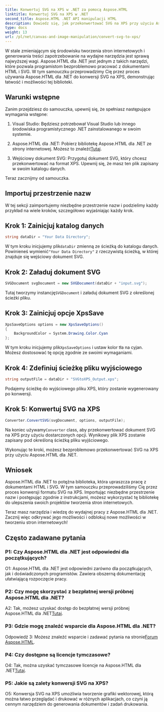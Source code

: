 ```yaml
---
title: Konwertuj SVG na XPS w .NET za pomocą Aspose.HTML
linktitle: Konwertuj SVG na XPS w .NET
second_title: Aspose.HTML .NET API manipulacji HTML
description: Dowiedz się, jak przekonwertować SVG na XPS przy użyciu Aspose.HTML dla .NET. Przyspiesz tworzenie stron internetowych dzięki tej potężnej bibliotece.
type: docs
weight: 13
url: /pl/net/canvas-and-image-manipulation/convert-svg-to-xps/
---
```


W stale zmieniającym się środowisku tworzenia stron internetowych i generowania treści zapotrzebowanie na wydajne narzędzia jest sprawą najwyższej wagi. Aspose.HTML dla .NET jest jednym z takich narzędzi, które pozwala programistom bezproblemowo pracować z dokumentami HTML i SVG. W tym samouczku przeprowadzimy Cię przez proces używania Aspose.HTML dla .NET do konwersji SVG na XPS, demonstrując łatwość i możliwości tej biblioteki.

## Warunki wstępne

Zanim przejdziesz do samouczka, upewnij się, że spełniasz następujące wymagania wstępne:

1. Visual Studio: Będziesz potrzebował Visual Studio lub innego środowiska programistycznego .NET zainstalowanego w swoim systemie.

2.  Aspose.HTML dla .NET: Pobierz bibliotekę Aspose.HTML dla .NET ze strony internetowej. Możesz to znaleźć[Tutaj](https://releases.aspose.com/html/net/).

3. Wejściowy dokument SVG: Przygotuj dokument SVG, który chcesz przekonwertować na format XPS. Upewnij się, że masz ten plik zapisany w swoim katalogu danych.

Teraz zacznijmy od samouczka.

## Importuj przestrzenie nazw

W tej sekcji zaimportujemy niezbędne przestrzenie nazw i podzielimy każdy przykład na wiele kroków, szczegółowo wyjaśniając każdy krok.

## Krok 1: Zainicjuj katalog danych

```csharp
string dataDir = "Your Data Directory";
```

 W tym kroku inicjujemy plik`dataDir` zmienną ze ścieżką do katalogu danych. Powinieneś wymienić`"Your Data Directory"` z rzeczywistą ścieżką, w której znajduje się wejściowy dokument SVG.

## Krok 2: Załaduj dokument SVG

```csharp
SVGDocument svgDocument = new SVGDocument(dataDir + "input.svg");
```

 Tutaj tworzymy instancję`SVGDocument` i załaduj dokument SVG z określonej ścieżki pliku.

## Krok 3: Zainicjuj opcje XpsSave

```csharp
XpsSaveOptions options = new XpsSaveOptions()
{
    BackgroundColor = System.Drawing.Color.Cyan
};
```

 W tym kroku inicjujemy plik`XpsSaveOptions` i ustaw kolor tła na cyjan. Możesz dostosować tę opcję zgodnie ze swoimi wymaganiami.

## Krok 4: Zdefiniuj ścieżkę pliku wyjściowego

```csharp
string outputFile = dataDir + "SVGtoXPS_Output.xps";
```

Podajemy ścieżkę do wyjściowego pliku XPS, który zostanie wygenerowany po konwersji.

## Krok 5: Konwertuj SVG na XPS

```csharp
Converter.ConvertSVG(svgDocument, options, outputFile);
```

 Na koniec używamy`Converter` class, aby przekonwertować dokument SVG na XPS przy użyciu dostarczonych opcji. Wynikowy plik XPS zostanie zapisany pod określoną ścieżką pliku wyjściowego.

Wykonując te kroki, możesz bezproblemowo przekonwertować SVG na XPS przy użyciu Aspose.HTML dla .NET.

## Wniosek

Aspose.HTML dla .NET to potężna biblioteka, która upraszcza pracę z dokumentami HTML i SVG. W tym samouczku przeprowadziliśmy Cię przez proces konwersji formatu SVG na XPS. Importując niezbędne przestrzenie nazw i postępując zgodnie z instrukcjami, możesz wykorzystać tę bibliotekę do ulepszenia swoich projektów tworzenia stron internetowych.

Teraz masz narzędzia i wiedzę do wydajnej pracy z Aspose.HTML dla .NET. Zacznij więc odkrywać jego możliwości i odblokuj nowe możliwości w tworzeniu stron internetowych!

## Często zadawane pytania

### P1: Czy Aspose.HTML dla .NET jest odpowiedni dla początkujących?

O1: Aspose.HTML dla .NET jest odpowiedni zarówno dla początkujących, jak i doświadczonych programistów. Zawiera obszerną dokumentację ułatwiającą rozpoczęcie pracy.

### P2: Czy mogę skorzystać z bezpłatnej wersji próbnej Aspose.HTML dla .NET?

 A2: Tak, możesz uzyskać dostęp do bezpłatnej wersji próbnej Aspose.HTML dla .NET[Tutaj](https://releases.aspose.com/).

### P3: Gdzie mogę znaleźć wsparcie dla Aspose.HTML dla .NET?

 Odpowiedź 3: Możesz znaleźć wsparcie i zadawać pytania na stronie[Forum Aspose.HTML](https://forum.aspose.com/).

### P4: Czy dostępne są licencje tymczasowe?

 O4: Tak, można uzyskać tymczasowe licencje na Aspose.HTML dla .NET[Tutaj](https://purchase.aspose.com/temporary-license/).

### P5: Jakie są zalety konwersji SVG na XPS?

O5: Konwersja SVG na XPS umożliwia tworzenie grafiki wektorowej, którą można łatwo przeglądać i drukować w różnych aplikacjach, co czyni ją cennym narzędziem do generowania dokumentów i zadań drukowania.